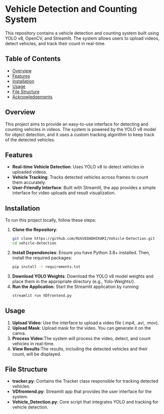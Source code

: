 # Vehicle Detection and Counting System

This repository contains a vehicle detection and counting system built using YOLO v8, OpenCV, and Streamlit. The system allows users to upload videos, detect vehicles, and track their count in real-time.

## Table of Contents
- [Overview](#overview)
- [Features](#features)
- [Installation](#installation)
- [Usage](#usage)
- [File Structure](#file-structure)
- [Acknowledgements](#acknowledgements)

## Overview

This project aims to provide an easy-to-use interface for detecting and counting vehicles in videos. The system is powered by the YOLO v8 model for object detection, and it uses a custom tracking algorithm to keep track of the detected vehicles.

## Features

- **Real-time Vehicle Detection**: Uses YOLO v8 to detect vehicles in uploaded videos.
- **Vehicle Tracking**: Tracks detected vehicles across frames to count them accurately.
- **User-Friendly Interface**: Built with Streamlit, the app provides a simple interface for video uploads and result visualization.

## Installation

To run this project locally, follow these steps:

1. **Clone the Repository**:
   ```bash
   git clone https://github.com/RUGVEDADHIKARI/Vehicle-Detection.git
   cd vehicle-detection
2. **Install Dependencies**:
   Ensure you have Python 3.8+ installed. Then, install the required packages:
   ```bash
   pip install -r requirements.txt
3. **Download YOLO Weights**:
   Download the YOLO v8 model weights and place them in the appropriate directory (e.g., Yolo-Weights/).
4. **Run the Application**:
   Start the Streamlit application by running:
   ```bash
   streamlit run VDfrontend.py

## Usage

1. **Upload Video**: Use the interface to upload a video file (.mp4, .avi, .mov).
2. **Upload Mask**: Upload mask for the video. You can generate it on the canva.
3. **Process Video**:The system will process the video, detect, and count vehicles in real-time.
4. **View Results**:The results, including the detected vehicles and their count, will be displayed.

## File Structure

* **tracker.py**: Contains the Tracker class responsible for tracking detected vehicles.
* **VDfrontend.py**: Streamlit app that provides the user interface for the system.
* **Vehicle_Detection.py**: Core script that integrates YOLO and tracking for vehicle detection.
